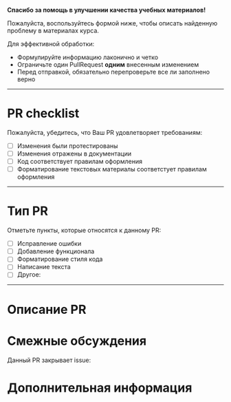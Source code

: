 **Спасибо за помощь в улучшении качества учебных материалов!**

Пожалуйста, воспользуйтесь формой ниже, чтобы описать найденную проблему в
материалах курса.

Для эффективной обработки:
- Формулируйте информацию лаконично и четко
- Ограничьте один PullRequest **одним** внесенным изменением
- Перед отправкой, обязательно перепроверьте все ли заполнено верно

---

# PR checklist
Пожалуйста, убедитесь, что Ваш PR удовлетворяет требованиям:
- [ ] Изменения были протестированы
- [ ] Изменения отражены в документации
- [ ] Код соответствует правилам оформления
- [ ] Форматирование текстовых материалы соответстует правилам оформления

---

# Тип PR
Отметьте пункты, которые относятся к данному PR:
- [ ] Исправление ошибки
- [ ] Добавление функционала
- [ ] Форматирование стиля кода
- [ ] Написание текста
- [ ] Другое:

---

# Описание PR
<!-- Опишите суть внесенных изменений -->

# Смежные обсуждения
<!-- Ссылки на PR и issue, к которым относится данный PR -->

Данный PR закрывает issue:

# Дополнительная информация
<!-- Любая дополнительная информация по PR -->
